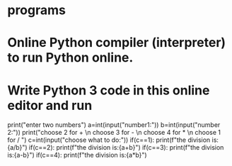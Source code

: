 # programs
# Online Python compiler (interpreter) to run Python online.
# Write Python 3 code in this online editor and run 
print("enter two numbers")
a=int(input("number1:"))
b=int(input("number 2:"))
print("choose 2 for + \n choose 3 for - \n choose 4 for * \n choose 1 for / ")
c=int(input("choose what to do:"))
if(c==1):
    print(f"the division is:{a/b}")
if(c==2):
    print(f"the division is:{a+b}")
if(c==3):
    print(f"the division is:{a-b}")
if(c==4):
    print(f"the division is:{a*b}")    
    
    
